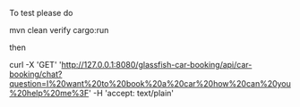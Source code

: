 To test please do

mvn clean verify cargo:run


then

curl -X 'GET' 'http://127.0.0.1:8080/glassfish-car-booking/api/car-booking/chat?question=I%20want%20to%20book%20a%20car%20how%20can%20you%20help%20me%3F' -H 'accept: text/plain'